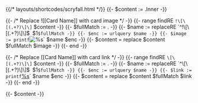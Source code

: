 {{/* layouts/shortcodes/scryfall.html */}}
{{- $content := .Inner -}}

{{- /* Replace ![[Card Name]] with card image */ -}}
{{- range findRE `!\[\[(.+?)\]\]` $content -}}
  {{- $fullMatch := . -}}
  {{- $name := replaceRE `^!\[\[(.+?)\]\]$` `$1` $fullMatch -}}
  {{- $enc := urlquery $name -}}
  {{- $image := printf `![%s](https://api.scryfall.com/cards/named?format=image&version=normal&exact=%s)` $name $enc -}}
  {{- $content = replace $content $fullMatch $image -}}
{{- end -}}

{{- /* Replace [[Card Name]] with card link */ -}}
{{- range findRE `\[\[(.+?)\]\]` $content -}}
  {{- $fullMatch := . -}}
  {{- $name := replaceRE `^\[\[(.+?)\]\]$` `$1` $fullMatch -}}
  {{- $enc := urlquery $name -}}
  {{- $link := printf `[%s](https://scryfall.com/search?q=!"%s")` $name $enc -}}
  {{- $content = replace $content $fullMatch $link -}}
{{- end -}}

{{- $content -}}
